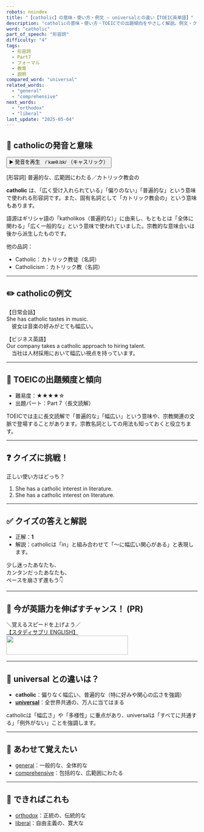 ```yaml
---
robots: noindex
title: "【catholic】の意味・使い方・例文 ― universalとの違い【TOEIC英単語】"
description: "catholicの意味・使い方・TOEICでの出題傾向をやさしく解説。例文・クイズ付きでuniversalとの違いもわかりやすく学べます。"
word: "catholic"
part_of_speech: "形容詞"
difficulty: "4"
tags:
  - 形容詞
  - Part7
  - フォーマル
  - 教育
  - 説明
compared_word: "universal"
related_words:
  - "general"
  - "comprehensive"
next_words:
  - "orthodox"
  - "liberal"
last_update: "2025-05-04"
---
```


## 🔰 catholicの発音と意味

<button class="play-audio" onclick="playTTS('catholic')">
  <span class="play-audio-main">
    ▶️ 発音を再生　/ˈkæθ.lɪk/
  </span>
  <span class="play-audio-sub">
    （キャスリック）
  </span>
</button>

[形容詞] 普遍的な、広範囲にわたる／カトリック教会の

**catholic** は、「広く受け入れられている」「偏りのない」「普遍的な」という意味で使われる形容詞です。また、固有名詞として「カトリック教会の」という意味もあります。

語源はギリシャ語の「katholikos（普遍的な）」に由来し、もともとは「全体に関わる」「広く一般的な」という意味で使われていました。宗教的な意味合いは後から派生したものです。

他の品詞：  
- Catholic：カトリック教徒（名詞）
- Catholicism：カトリック教（名詞）

---

## ✏️ catholicの例文

【日常会話】  
She has catholic tastes in music.  
　彼女は音楽の好みがとても幅広い。

【ビジネス英語】  
Our company takes a catholic approach to hiring talent.  
　当社は人材採用において幅広い視点を持っています。

---

## 🎯 TOEICの出題頻度と傾向

- 難易度：★★★★☆
- 出題パート：Part 7（長文読解）

TOEICでは主に長文読解で「普遍的な」「幅広い」という意味や、宗教関連の文脈で登場することがあります。宗教名詞としての用法も知っておくと役立ちます。

---

## ❓ クイズに挑戦！

正しい使い方はどっち？

1. She has a catholic interest in literature.  
2. She has a catholic interest on literature.

---

## ✅ クイズの答えと解説

- 正解：**1**
- 解説：catholicは「in」と組み合わせて「～に幅広い関心がある」と表現します。

少し迷ったあなたも、  
カンタンだったあなたも、  
ペースを崩さず進もう👇️

---

## 🚀 今が英語力を伸ばすチャンス！ (PR)

<div class="info-center">
＼覚えるスピードを上げよう／<br>  
<a href="https://px.a8.net/svt/ejp?a8mat=4556RW+FUYPWY+3AQG+C0B9U" class="ad-link" data-cvid="aid18_bid17" data-difficulty="4" rel="nofollow">【スタディサプリ ENGLISH】</a>
<img border="0" width="1" height="1" src="https://www10.a8.net/0.gif?a8mat=4556RW+FUYPWY+3AQG+C0B9U" alt="">
<a href="https://px.a8.net/svt/ejp?a8mat=4556RW+FUYPWY+3AQG+C7LM9" class="ad-link" data-cvid="aid18_bid17" data-difficulty="4" rel="nofollow">
<img border="0" width="320" height="50" alt="" src="https://www27.a8.net/svt/bgt?aid=250504844959&wid=001&eno=01&mid=s00000015388002051000&mc=1"></a>
<img border="0" width="1" height="1" src="https://www14.a8.net/0.gif?a8mat=4556RW+FUYPWY+3AQG+C7LM9" alt="">
</div>

---

## 🤔  universal との違いは？

- **catholic**：偏りなく幅広い、普遍的な（特に好みや関心の広さを強調）
- **[universal](/universal)**：全世界共通の、万人に当てはまる

catholicは「幅広さ」や「多様性」に重点があり、universalは「すべてに共通する」「例外がない」ことを強調します。

---

## 🧩 あわせて覚えたい

- [general](/general)：一般的な、全体的な
- [comprehensive](/comprehensive)：包括的な、広範囲にわたる

---

## 📖 できればこれも

- [orthodox](/orthodox)：正統の、伝統的な
- [liberal](/liberal)：自由主義の、寛大な

<!-- cvid: aid18_bid17 -->
